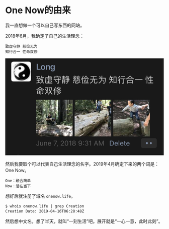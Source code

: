 # One Now的由来

我一直想做一个可以自己写东西的网站。

2018年6月，我确定了自己的生活理念：
```
致虚守静 慈俭无为
知行合一 性命双修
```
![微信](/image/onenow.jpg)

然后我要取个可以代表自己生活理念的名字。2019年4月确定下来的两个词是：One Now。
```
One：融合简单
Now：活在当下
```

想好后就注册了域名 `onenow.life`。
```
$ whois onenow.life | grep Creation
Creation Date: 2019-04-16T06:28:48Z
```

然后想中文名，想了半天，就叫“一刻生活”吧。展开就是“一心一意，此时此刻”。